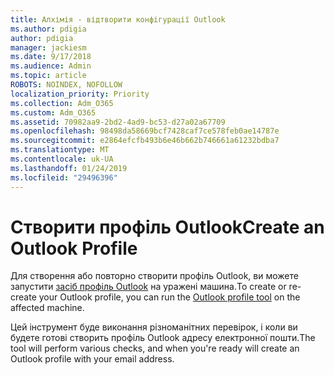 ```yaml
---
title: Алхімія - відтворити конфігурації Outlook
ms.author: pdigia
author: pdigia
manager: jackiesm
ms.date: 9/17/2018
ms.audience: Admin
ms.topic: article
ROBOTS: NOINDEX, NOFOLLOW
localization_priority: Priority
ms.collection: Adm_O365
ms.custom: Adm_O365
ms.assetid: 70982aa9-2bd2-4ad9-bc53-d27a02a67709
ms.openlocfilehash: 98498da58669bcf7428caf7ce578feb0ae14787e
ms.sourcegitcommit: e2864efcfb493b6e46b662b746661a61232bdba7
ms.translationtype: MT
ms.contentlocale: uk-UA
ms.lasthandoff: 01/24/2019
ms.locfileid: "29496396"
---
```

# <a name="create-an-outlook-profile"></a><span data-ttu-id="fa784-102">Створити профіль Outlook</span><span class="sxs-lookup"><span data-stu-id="fa784-102">Create an Outlook Profile</span></span>

<span data-ttu-id="fa784-103">Для створення або повторно створити профіль Outlook, ви можете запустити [засіб профіль Outlook](https://aka.ms/SaRA-OutlookSetupProfile) на уражені машина.</span><span class="sxs-lookup"><span data-stu-id="fa784-103">To create or re-create your Outlook profile, you can run the [Outlook profile tool](https://aka.ms/SaRA-OutlookSetupProfile) on the affected machine.</span></span> 
  
<span data-ttu-id="fa784-104">Цей інструмент буде виконання різноманітних перевірок, і коли ви будете готові створить профіль Outlook адресу електронної пошти.</span><span class="sxs-lookup"><span data-stu-id="fa784-104">The tool will perform various checks, and when you're ready will create an Outlook profile with your email address.</span></span>
  

